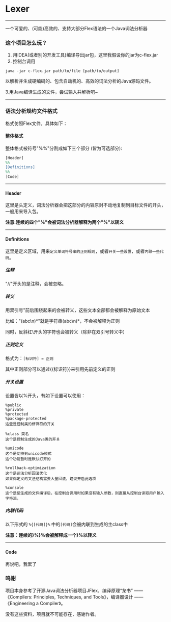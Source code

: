 # Lexer
---
一个可爱的、(可能)高效的、支持大部分Flex语法的一个Java词法分析器


### 这个项目怎么玩？
1. 用IDEA(或者别的开发工具)编译导出jar包，这里我假设你的jar为c-flex.jar
2. 控制台调用 
```shell
java -jar c-flex.jar path/to/file [path/to/output]
```
以解析并生成硬编码的、包含自动机的、高效的词法分析的Java源码文件。

3.用Java编译生成的文件，尝试输入并解析吧~ 

---

### 语法分析规约文件格式
格式仿照Flex文件，具体如下：

#### 整体格式
整体格式被符号"%%"分割成如下三个部分 (皆为可选部分):
```flex
[Header]
%%
[Definitions]
%%
[Code]
```
---

#### Header
这里是头定义，词法分析器会把这部分的内容原封不动地复制到目标文件的开头，一般用来导入包。

**注意:连续的四个"%"会被词法分析器解释为两个"%"以转义**

---

#### Definitions
这里是定义区域，用来`定义单词符号串的正则规则`，或者`开关一些设置`，或者`内联一些代码`。
##### 注释
"//"开头的是注释，会被忽略。
##### 转义
用双引号"前后围绕起来的会被转义，这些文本全部都会被解释为原始文本

比如："(abc\\n)*"就是字符串(abc\\n)\*，不会被解释为正则

同时，反斜杠\\开头的字符也会被转义（除非在双引号转义中）
##### 正则定义
格式为：`[标识符] = 正则`

其中正则部分可以通过{{标识符}}来引用先前定义的正则

##### 开关设置
设置皆以%开头，有如下设置可以使用：
```text
%public 
%private
%protected
%package-protected
这些是控制类的修饰符的开关

%class 类名
这个是控制生成的Java类的开关

%unicode
这个是切换到unicode模式
这个功能暂时是默认打开的

%rollback-optimization
这个是词法分析回滚优化
如果你定义的文法结构需要大量回滚，建议开启此选项

%console
这个是使生成的文件编译后，在控制台调用时如果没有输入参数，则直接从控制台读取用户输入字符流。
```

##### 内联代码
以下形式的
`%{[代码]}%`
中的`[代码]`会被内联到生成的主class中

**注意：连续的}%}%会被解释成一个}%以转义**

---

#### Code
再说吧，我累了

### 鸣谢
项目本身参考了开源Java词法分析器项目JFlex，编译原理“龙书” ——《Compilers: Principles, Techniques, and Tools》，编译器设计 ——《Engineering a Compiler》。

没有这些资料，项目就不可能存在，感谢作者。
